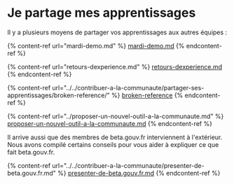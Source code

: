 # Je partage mes apprentissages

Il y a plusieurs moyens de partager vos apprentissages aux autres équipes :

{% content-ref url="mardi-demo.md" %}
[mardi-demo.md](mardi-demo.md)
{% endcontent-ref %}

{% content-ref url="retours-dexperience.md" %}
[retours-dexperience.md](retours-dexperience.md)
{% endcontent-ref %}

{% content-ref url="../../contribuer-a-la-communaute/partager-ses-apprentissages/broken-reference/" %}
[broken-reference](../../contribuer-a-la-communaute/partager-ses-apprentissages/broken-reference/)
{% endcontent-ref %}

{% content-ref url="../proposer-un-nouvel-outil-a-la-communaute.md" %}
[proposer-un-nouvel-outil-a-la-communaute.md](../proposer-un-nouvel-outil-a-la-communaute.md)
{% endcontent-ref %}

Il arrive aussi que des membres de beta.gouv.fr interviennent à l'extérieur. Nous avons compilé certains conseils pour vous aider à expliquer ce que fait beta.gouv.fr.

{% content-ref url="../../contribuer-a-la-communaute/presenter-de-beta.gouv.fr.md" %}
[presenter-de-beta.gouv.fr.md](../../contribuer-a-la-communaute/presenter-de-beta.gouv.fr.md)
{% endcontent-ref %}
